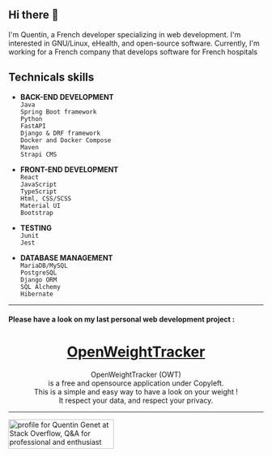 ## Hi there 👋
I'm Quentin, a French developer specializing in web development. 
I'm interested in GNU/Linux, eHealth, and open-source software. 
Currently, I'm working for a French company that develops software for French hospitals

## Technicals skills  
* <strong>BACK-END DEVELOPMENT</strong><br>
`Java`<br>
`Spring Boot framework`<br>
`Python`<br>
`FastAPI`<br>
`Django & DRF framework`<br>
`Docker and Docker Compose`<br>
`Maven`<br>
`Strapi CMS`<br>

* <strong>FRONT-END DEVELOPMENT</strong><br>
`React`<br>
`JavaScript`<br>
`TypeScript`<br>
`Html, CSS/SCSS`<br>
`Material UI`<br>
`Bootstrap`<br>


* <strong>TESTING</strong><br>
`Junit `<br>
`Jest`<br>

* <strong>DATABASE MANAGEMENT</strong><br>
`MariaDB/MySQL`<br>
`PostgreSQL`<br>
`Django ORM`<br>
`SQL Alchemy`<br>
`Hibernate`<br>

---------------------------------------------------------------------------------------

#### Please have a look on my last personal web development project : 

# <center><a rel="noopener noreferrer" target="_blank" href="https://github.com/quentingenet/open_weight_tracker"><strong>OpenWeightTracker</strong></a></center>

<center>OpenWeightTracker (OWT)<br>is a free and opensource application under Copyleft.<br>
This is a simple and easy way to have a look on your  weight !<br>
It respect your data, and respect your privacy.</center>

---------------------------------------------------------------------------------------

<a href="https://stackoverflow.com/users/11005875/quentin-genet"><img src="https://stackoverflow.com/users/flair/11005875.png" width="208" height="58" theme=clean alt="profile for Quentin Genet at Stack Overflow, Q&amp;A for professional and enthusiast programmers" title="profile for Quentin Genet at Stack Overflow, Q&amp;A for professional and enthusiast programmers"></a>
